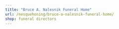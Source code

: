 ```yaml
---
title: "Bruce A. Nalesnik Funeral Home"
url: /nesquehoning/bruce-a-nalesnik-funeral-home/
shop: funeral directors
---
```

